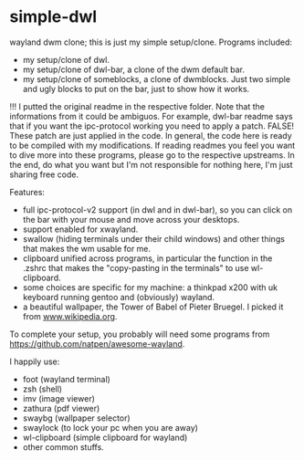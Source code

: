 # simple-dwl
wayland dwm clone; this is just my simple setup/clone.
Programs included:
- my setup/clone of dwl.
- my setup/clone of dwl-bar, a clone of the dwm default bar.
- my setup/clone of someblocks, a clone of dwmblocks. Just two simple and ugly blocks to put on the bar, just to show how it works.


!!! I putted the original readme in the respective folder. Note that the informations from it could be ambiguos. For example, dwl-bar readme says that if you want the ipc-protocol working you need to apply a patch. FALSE! These patch are just applied in the code. In general, the code here is ready to be compiled with my modifications. If reading readmes you feel you want to dive more into these programs, please go to the respective upstreams. In the end, do what you want but I'm not responsible for nothing here, I'm just sharing free code.


Features:
- full ipc-protocol-v2 support (in dwl and in dwl-bar), so you can click on the bar with your mouse and move across your desktops.
- support enabled for xwayland.
- swallow (hiding terminals under their child windows) and other things that makes the wm usable for me.
- clipboard unified across programs, in particular the function in the .zshrc that makes the "copy-pasting in the terminals" to use wl-clipboard.
- some choices are specific for my machine: a thinkpad x200 with uk keyboard running gentoo and (obviously) wayland.
- a beautiful wallpaper, the Tower of Babel of Pieter Bruegel. I picked it from www.wikipedia.org.

To complete your setup, you probably will need some programs from https://github.com/natpen/awesome-wayland.

I happily use:
- foot (wayland terminal)
- zsh (shell)
- imv (image viewer)
- zathura (pdf viewer)
- swaybg (wallpaper selector)
- swaylock (to lock your pc when you are away)
- wl-clipboard (simple clipboard for wayland)
- other common stuffs.
